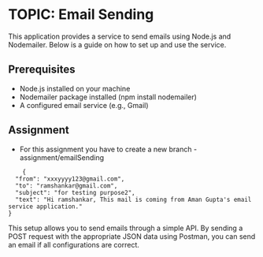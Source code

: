 # TOPIC: Email Sending 
   This application provides a service to send emails using Node.js and Nodemailer. Below is a guide on how to set up and use the service.

## Prerequisites
- Node.js installed on your machine
- Nodemailer package installed (npm install nodemailer)
- A configured email service (e.g., Gmail)

## Assignment
- For this assignment you have to create a new branch - assignment/emailSending

```
 	{
  "from": "xxxyyyy123@gmail.com",
  "to": "ramshankar@gmail.com",
  "subject": "for testing purpose2",
  "text": "Hi ramshankar, This mail is coming from Aman Gupta's email service application."
}

```

This setup allows you to send emails through a simple API. By sending a POST request with the appropriate JSON data using Postman, you can send an email if all configurations are correct.



